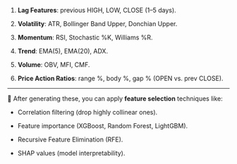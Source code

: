 1. **Lag Features**: previous HIGH, LOW, CLOSE (1–5 days).
    
2. **Volatility**: ATR, Bollinger Band Upper, Donchian Upper.
    
3. **Momentum**: RSI, Stochastic %K, Williams %R.
    
4. **Trend**: EMA(5), EMA(20), ADX.
    
5. **Volume**: OBV, MFI, CMF.
    
6. **Price Action Ratios**: range %, body %, gap % (OPEN vs. prev CLOSE).
    

---

🔎 After generating these, you can apply **feature selection** techniques like:

- Correlation filtering (drop highly collinear ones).
    
- Feature importance (XGBoost, Random Forest, LightGBM).
    
- Recursive Feature Elimination (RFE).
    
- SHAP values (model interpretability).